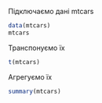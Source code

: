 Підключаємо дані mtcars
```r
data(mtcars)
mtcars
```

Транспонуємо їх
```r
t(mtcars)
```

Агрегуємо їх
```r
summary(mtcars)
```
